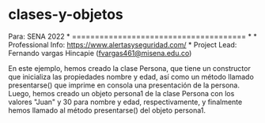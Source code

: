 # clases-y-objetos
 Para: SENA 2022 * ====================================== * * Professional Info: https://www.alertasyseguridad.com/ * Project Lead: Fernando vargas Hincapie (fvargas461@misena.edu.co)
 
En este ejemplo, hemos creado la clase Persona, que tiene un constructor que inicializa las propiedades nombre y edad, así como un método llamado presentarse() que imprime en consola una presentación de la persona. Luego, hemos creado un objeto persona1 de la clase Persona con los valores "Juan" y 30 para nombre y edad, respectivamente, y finalmente hemos llamado al método presentarse() del objeto persona1.
